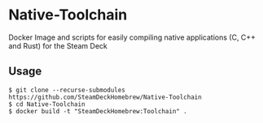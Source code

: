 # Native-Toolchain
Docker Image and scripts for easily compiling native applications (C, C++ and Rust) for the Steam Deck

## Usage

```
$ git clone --recurse-submodules https://github.com/SteamDeckHomebrew/Native-Toolchain
$ cd Native-Toolchain
$ docker build -t "SteamDeckHomebrew:Toolchain" .
```
